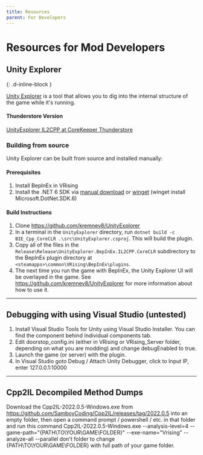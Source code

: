 ```yaml
---
title: Resources
parent: For Developers
---
```


# Resources for Mod Developers

## Unity Explorer
{: .d-inline-block }

[Unity Explorer](https://github.com/kremnev8/UnityExplorer) is a tool that allows you to dig into the internal structure of the game while it's running.

#### Thunderstore Version
[UnityExplorer IL2CPP at CoreKeeper Thunderstore](https://core-keeper.thunderstore.io/package/CoreMods/UnityExplorer_IL2CPP/)

### Building from source
Unity Explorer can be built from source and installed manually:

#### Prerequisites
1. Install BepInEx in VRising
2. Install the .NET 6 SDK via [manual download](https://dotnet.microsoft.com/en-us/download/dotnet/6.0) or [winget](https://learn.microsoft.com/en-us/dotnet/core/install/windows?tabs=net60) (winget install Microsoft.DotNet.SDK.6)

#### Build Instructions
1. Clone https://github.com/kremnev8/UnityExplorer
1. In a terminal in the `UnityExplorer` directory, run `dotnet build -c BIE_Cpp_CoreCLR .\src\UnityExplorer.csproj`. This will build the plugin.
2. Copy all of the files in the `Release\Release\UnityExplorer.BepInEx.IL2CPP.CoreCLR` subdirectory to the BepInEx plugin directory at `<steamapps>\common\VRising\BepInEx\plugins`.
3. The next time you run the game with BepInEx, the Unity Explorer UI will be overlayed in the game. See https://github.com/kremnev8/UnityExplorer for more information about how to use it.

---

## Debugging with using Visual Studio (untested)
1. Install Visual Studio Tools for Unity using Visual Studio Installer. You can find the component behind Individual components tab.
2. Edit doorstop_config.ini (either in VRising or VRising_Server folder, depending on what you are modding) and change debugEnabled to true.
3. Launch the game (or server) with the plugin.
4. In Visual Studio goto Debug / Attach Unity Debugger, click to Input IP, enter 127.0.0.1:10000

---

## Cpp2IL Decompiled Method Dumps
Download the Cpp2IL-2022.0.5-Windows.exe from https://github.com/SamboyCoding/Cpp2IL/releases/tag/2022.0.5 into an empty folder, then open a command prompt / powershell / etc. in that folder and run this command Cpp2IL-2022.0.5-Windows.exe --analysis-level=4 --game-path="{PATH\TO\YOUR\GAME\FOLDER}" --exe-name="Vrising" --analyze-all --parallel don't folder to change {PATH\TO\YOUR\GAME\FOLDER} with full path of your game folder. 